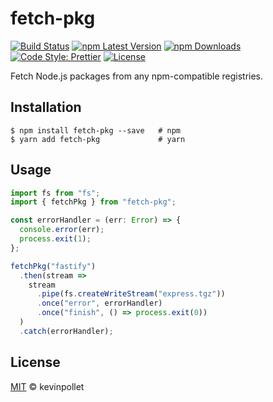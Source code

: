 # fetch-pkg

[![Build Status](https://github.com/kevinpollet/fetch-pkg/workflows/build/badge.svg)](https://github.com/kevinpollet/fetch-pkg/actions)
[![npm Latest Version](https://img.shields.io/npm/v/fetch-pkg/latest)](https://www.npmjs.com/package/fetch-pkg)
[![npm Downloads](https://img.shields.io/npm/dm/fetch-pkg)](https://www.npmjs.com/package/fetch-pkg)
[![Code Style: Prettier](https://img.shields.io/badge/code_style-prettier-ff69b4.svg)](https://github.com/prettier/prettier)
[![License](https://img.shields.io/github/license/kevinpollet/fetch-pkg)](./LICENSE.md)

Fetch Node.js packages from any npm-compatible registries.

## Installation

```shell
$ npm install fetch-pkg --save   # npm
$ yarn add fetch-pkg             # yarn
```

## Usage

```typescript
import fs from "fs";
import { fetchPkg } from "fetch-pkg";

const errorHandler = (err: Error) => {
  console.error(err);
  process.exit(1);
};

fetchPkg("fastify")
  .then(stream =>
    stream
      .pipe(fs.createWriteStream("express.tgz"))
      .once("error", errorHandler)
      .once("finish", () => process.exit(0))
  )
  .catch(errorHandler);
```

## License

[MIT](./LICENSE.md) © kevinpollet
